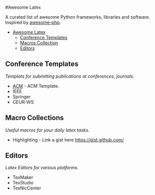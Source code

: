 #Awesome Latex

A curated list of awesome Python frameworks, libraries and software. Inspired by [awesome-php](https://github.com/ziadoz/awesome-php).

- [Awesome Latex](#awesome-latex)
  - [Conference Templates](#conference-templates)
  - [Macros Collection](#macros)
  - [Editors](#editors)


## Conference Templates
*Templats for submitting publications at conferences, journals.*

* [ACM](http://www.acm.org/sigs/publications/proceedings-templates) - ACM Template.
* IEEE
* Springer
* CEUR-WS

## Macro Collections
*Useful macros for your daily latex tasks.*

* Highlighting - Link a gist here https://gist.github.com/

## Editors
*Latex Editors for various platforms.*

* TexMaker
* TexStudio
* TexNicCenter

